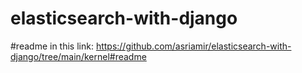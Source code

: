 ﻿# elasticsearch-with-django
#readme in this link: https://github.com/asriamir/elasticsearch-with-django/tree/main/kernel#readme
